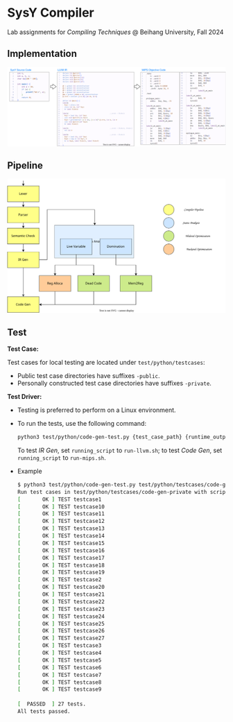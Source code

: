 # SysY Compiler

Lab assignments for *Compiling Techniques* @ Beihang University, Fall 2024  

## Implementation

![](doc/img/3end.svg)

## Pipeline

<img src="doc/img/opt-struct.drawio-en.svg" style="zoom: 67%;" />

## Test

**Test Case:**

Test cases for local testing are located under `test/python/testcases`:

-   Public test case directories have suffixes `-public`.
-   Personally constructed test case directories have suffixes `-private`.

**Test Driver:**

*   Testing is preferred to perform on a Linux environment.

*   To run the tests, use the following command:

    ```bash
    python3 test/python/code-gen-test.py {test_case_path} {runtime_output_path} --script {running_script}
    ```

    To test *IR Gen*, set `running_script` to `run-llvm.sh`; to test *Code Gen*, set `running_script` to `run-mips.sh`.
    
*   Example

    ```bash
    $ python3 test/python/code-gen-test.py test/python/testcases/code-gen-private/ output.txt --script run-mips.sh
    Run test cases in test/python/testcases/code-gen-private with script run-mips.sh...
    [       OK ] TEST testcase1
    [       OK ] TEST testcase10
    [       OK ] TEST testcase11
    [       OK ] TEST testcase12
    [       OK ] TEST testcase13
    [       OK ] TEST testcase14
    [       OK ] TEST testcase15
    [       OK ] TEST testcase16
    [       OK ] TEST testcase17
    [       OK ] TEST testcase18
    [       OK ] TEST testcase19
    [       OK ] TEST testcase2
    [       OK ] TEST testcase20
    [       OK ] TEST testcase21
    [       OK ] TEST testcase22
    [       OK ] TEST testcase23
    [       OK ] TEST testcase24
    [       OK ] TEST testcase25
    [       OK ] TEST testcase26
    [       OK ] TEST testcase27
    [       OK ] TEST testcase3
    [       OK ] TEST testcase4
    [       OK ] TEST testcase5
    [       OK ] TEST testcase6
    [       OK ] TEST testcase7
    [       OK ] TEST testcase8
    [       OK ] TEST testcase9
    
    [  PASSED  ] 27 tests.
    All tests passed.
    ```
